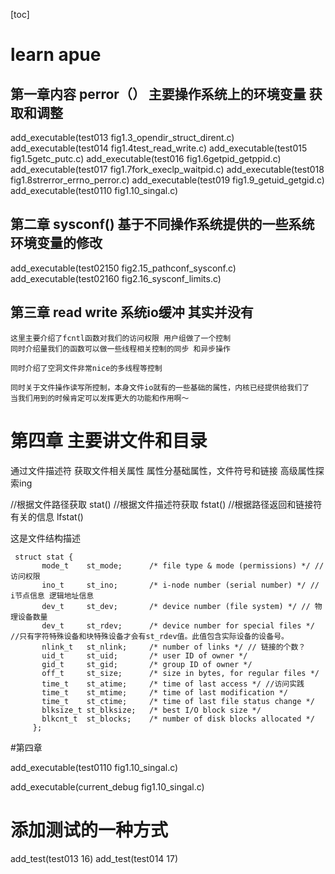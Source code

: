 [toc]

# learn apue
## 第一章内容 perror（）  主要操作系统上的环境变量  获取和调整
add_executable(test013    fig1.3_opendir_struct_dirent.c)
add_executable(test014    fig1.4test_read_write.c)
add_executable(test015    fig1.5getc_putc.c)
add_executable(test016    fig1.6getpid_getppid.c)
add_executable(test017    fig1.7fork_execlp_waitpid.c)
add_executable(test018    fig1.8strerror_errno_perror.c)
add_executable(test019    fig1.9_getuid_getgid.c)
add_executable(test0110   fig1.10_singal.c)

## 第二章  sysconf() 基于不同操作系统提供的一些系统环境变量的修改
add_executable(test02150   fig2.15_pathconf_sysconf.c)
add_executable(test02160   fig2.16_sysconf_limits.c)


## 第三章  read write 系统io缓冲  其实并没有  

```
这里主要介绍了fcntl函数对我们的访问权限 用户组做了一个控制
同时介绍量我们的函数可以做一些线程相关控制的同步 和异步操作

同时介绍了空洞文件非常nice的多线程等控制

同时关于文件操作读写所控制，本身文件io就有的一些基础的属性，内核已经提供给我们了
当我们用到的时候肯定可以发挥更大的功能和作用啊～

```




# 第四章  主要讲文件和目录
通过文件描述符  获取文件相关属性
属性分基础属性，文件符号和链接
高级属性探索ing

//根据文件路径获取
stat()
//根据文件描述符获取
fstat()
//根据路径返回和链接符有关的信息
lfstat()

这是文件结构描述
```
 struct stat {
       mode_t    st_mode;      /* file type & mode (permissions) */ //访问权限
       ino_t     st_ino;       /* i-node number (serial number) */ // i节点信息 逻辑地址信息
       dev_t     st_dev;       /* device number (file system) */ // 物理设备数量
       dev_t     st_rdev;      /* device number for special files */ //只有字符特殊设备和块特殊设备才会有st_rdev值。此值包含实际设备的设备号。
       nlink_t   st_nlink;     /* number of links */ // 链接的个数？
       uid_t     st_uid;       /* user ID of owner */
       gid_t     st_gid;       /* group ID of owner */
       off_t     st_size;      /* size in bytes, for regular files */
       time_t    st_atime;     /* time of last access */ //访问实践
       time_t    st_mtime;     /* time of last modification */
       time_t    st_ctime;     /* time of last file status change */
       blksize_t st_blksize;   /* best I/O block size */
       blkcnt_t  st_blocks;    /* number of disk blocks allocated */
     };

```



#第四章




add_executable(test0110   fig1.10_singal.c)



add_executable(current_debug   fig1.10_singal.c)


# 添加测试的一种方式
add_test(test013  16)
add_test(test014  17)